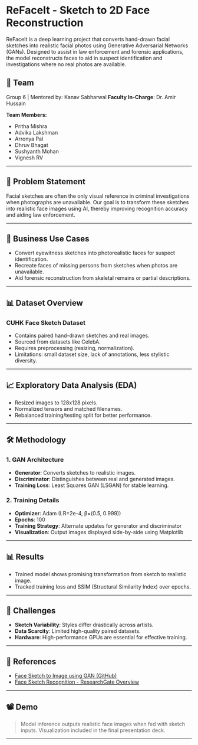 # ReFaceIt - Sketch to 2D Face Reconstruction

ReFaceIt is a deep learning project that converts hand-drawn facial sketches into realistic facial photos using Generative Adversarial Networks (GANs). Designed to assist in law enforcement and forensic applications, the model reconstructs faces to aid in suspect identification and investigations where no real photos are available.

## 👥 Team

Group 6 | Mentored by: Kanav Sabharwal
**Faculty In-Charge**: Dr. Amir Hussain

**Team Members:**

* Pritha Mishra
* Advika Lakshman
* Arronya Pal
* Dhruv Bhagat
* Sushyanth Mohan
* Vignesh RV

---

## 🧠 Problem Statement

Facial sketches are often the only visual reference in criminal investigations when photographs are unavailable. Our goal is to transform these sketches into realistic face images using AI, thereby improving recognition accuracy and aiding law enforcement.

---

## 💼 Business Use Cases

* Convert eyewitness sketches into photorealistic faces for suspect identification.
* Recreate faces of missing persons from sketches when photos are unavailable.
* Aid forensic reconstruction from skeletal remains or partial descriptions.

---

## 📊 Dataset Overview

### CUHK Face Sketch Dataset

* Contains paired hand-drawn sketches and real images.
* Sourced from datasets like CelebA.
* Requires preprocessing (resizing, normalization).
* Limitations: small dataset size, lack of annotations, less stylistic diversity.

---

## 📈 Exploratory Data Analysis (EDA)

* Resized images to 128x128 pixels.
* Normalized tensors and matched filenames.
* Rebalanced training/testing split for better performance.

---

## 🛠️ Methodology

### 1. GAN Architecture

* **Generator**: Converts sketches to realistic images.
* **Discriminator**: Distinguishes between real and generated images.
* **Training Loss**: Least Squares GAN (LSGAN) for stable learning.

### 2. Training Details

* **Optimizer**: Adam (LR=2e-4, β=(0.5, 0.999))
* **Epochs**: 100
* **Training Strategy**: Alternate updates for generator and discriminator
* **Visualization**: Output images displayed side-by-side using Matplotlib

---

## 📊 Results

* Trained model shows promising transformation from sketch to realistic image.
* Tracked training loss and SSIM (Structural Similarity Index) over epochs.

---

## 🚧 Challenges

* **Sketch Variability**: Styles differ drastically across artists.
* **Data Scarcity**: Limited high-quality paired datasets.
* **Hardware**: High-performance GPUs are essential for effective training.

---

## 🔗 References

* [Face Sketch to Image using GAN (GitHub)](https://github.com/Malikanhar/Face-Sketch-to-Image-Generation-using-GAN)
* [Face Sketch Recognition - ResearchGate Overview](https://www.researchgate.net/publication/341631538_Face_Sketch_Recognition-An_Overview)

---

## 📽️ Demo

> Model inference outputs realistic face images when fed with sketch inputs.
> Visualization included in the final presentation deck.

---
